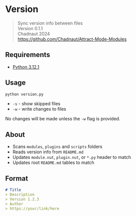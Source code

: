 # Version

> Sync version info between files  
> Version 0.1.1  
> Chadnaut 2024  
> https://github.com/Chadnaut/Attract-Mode-Modules

## Requirements

- [Python 3.12.1](https://www.python.org/downloads/)

## Usage

```sh
python version.py
```

- `-s` - show skipped files
- `-w` - write changes to files

No changes will be made unless the `-w` flag is provided.

## About

- Scans `modules`, `plugins` and `scripts` folders
- Reads version info from `README.md`
- Updates `module.nut`, `plugin.nut`, or `*.py` header to match
- Updates root `README.md` tables to match

## Format

```md
# Title
> Description
> Version 1.2.3  
> Author
> https://your/link/here
```